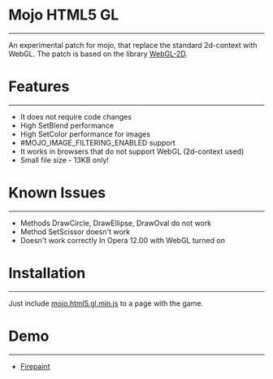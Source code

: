 Mojo HTML5 GL
=
______________________________________________________
An experimental patch for mojo, that replace the standard 2d-context with WebGL. The patch is based on the library [WebGL-2D](https://github.com/gameclosure/webgl-2d).

Features
=
______________________________________________________
* It does not require code changes
* High SetBlend performance 
* High SetColor performance for images 
* #MOJO_IMAGE_FILTERING_ENABLED support 
* It works in browsers that do not support WebGL (2d-context used)
* Small file size - 13KB only!

Known Issues
=
______________________________________________________
* Methods DrawCircle, DrawEllipse, DrawOval do not work
* Method SetScissor doesn't work
* Doesn't work correctly In Opera 12.00 with WebGL turned on

Installation
=
______________________________________________________
Just include [mojo.html5.gl.min.js](https://raw.github.com/devolonter/mojo-html5-gl/master/mojo.html5.gl.min.js) to a page with the game.

Demo
=
______________________________________________________
* [Firepaint](http://lab.devolonter.ru/libs/mojo-html5-gl/)